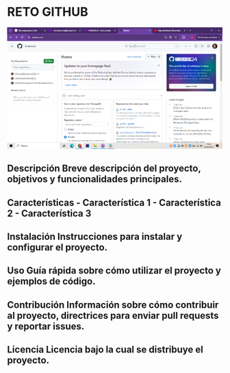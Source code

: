# RETO GITHUB

![Imagen de Portada](https://github.com/Mariasp84/Mariasp84/blob/main/Imagenes/1.png)

## Descripción Breve descripción del proyecto, objetivos y funcionalidades principales. 

## Características - Característica 1 - Característica 2 - Característica 3 

## Instalación Instrucciones para instalar y configurar el proyecto. 

## Uso Guía rápida sobre cómo utilizar el proyecto y ejemplos de código. 

## Contribución Información sobre cómo contribuir al proyecto, directrices para enviar pull requests y reportar issues.

## Licencia Licencia bajo la cual se distribuye el proyecto.
